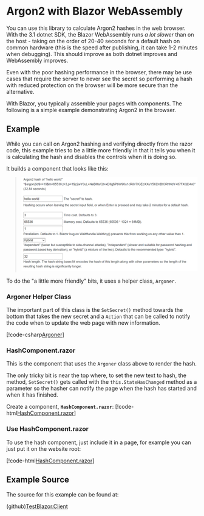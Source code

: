 ﻿# Argon2 with Blazor WebAssembly

You can use this library to calculate Argon2 hashes in the web browser.
With the 3.1 dotnet SDK, the Blazor WebAssembly runs _a lot slower_ than
on the host - taking on the order of 20-40 seconds for a default
hash on common hardware (this is the speed after publishing, it can take
1-2 minutes when debugging). This should improve as both dotnet improves
and WebAssembly improves.

Even with the poor hashing performance in the browser, there may be use cases
that require the server to never see the secret so performing a hash with
reduced protection on the browser will be more secure than the alternative.

With Blazor, you typically assemble your pages with components. The following
is a simple example demonstrating Argon2 in the browser.

## Example

While you can call on Argon2 hashing and verifying directly from the razor
code, this example tries to be a little more friendly in that it tells you
when it is calculating the hash and disables the controls when it is doing
so.

It builds a component that looks like this:

> ![HashComponent](../images/HashComponent.PNG)

To do the "a little more friendly" bits, it uses a helper class, `Argoner`.

### Argoner Helper Class

The important part of this class is the `SetSecret()` method towards the bottom
that takes the new secret and a `Action` that can be called to notify the code
when to update the web page with new information.

[!code-csharp[Argoner](../../TestBlazor/Client/Argoner.cs?highlight=75-82)]

### HashComponent.razor

This is the component that uses the `Argoner` class above to render the hash.

The only tricky bit is near the top where, to set the new text to hash, the
method, `SetSecret()` gets called with the `this.StateHasChanged` method as a
parameter so the hasher can notify the page when the hash has started and when
it has finished.

Create a component, **`HashComponent.razor`**:
[!code-html[HashComponent.razor](../../TestBlazor/Client/Components/HashComponent.razor?highlight=19)]

### Use HashComponent.razor

To use the hash component, just include it in a page, for example you can just
put it on the website root:

[!code-html[HashComponent.razor](../../TestBlazor/Client/Pages/Index.razor)]

## Example Source

The source for this example can be found at:

(github)[TestBlazor.Client](https://github.com/mheyman/Isopoh.Cryptography.Argon2/blob/master/TestBlazor/Client)